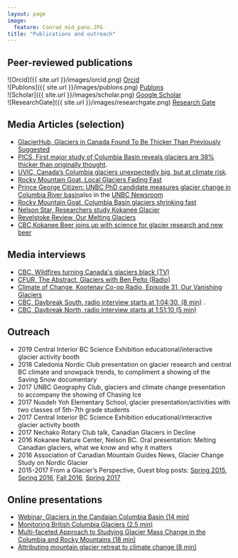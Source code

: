```yaml
---
layout: page
image:
  feature: Conrad_mid_pano.JPG
title: "Publications and outreach"
---
```


## Peer-reviewed publications

![Orcid]({{ site.url }}/images/orcid.png) [Orcid](https://orcid.org/0000-0002-3488-3599)   
![Publons]({{ site.url }}/images/publons.png) [Publons](https://publons.com/researcher/4108388/ben-pelto/)   
![Scholar]({{ site.url }}/images/scholar.png) [Google Scholar](https://scholar.google.ca/citations?user=aadGZFMAAAAJ&hl=en&oi=ao)   
![ResearchGate]({{ site.url }}/images/researchgate.png) [Research Gate](https://www.researchgate.net/profile/Ben_Pelto)   

## Media Articles (selection)
- [GlacierHub, Glaciers in Canada Found To Be Thicker Than Previously Suggested](https://blogs.ei.columbia.edu/2020/11/19/thicker-glaciers-canada/)
- [PICS, First major study of Columbia Basin reveals glaciers are 38% thicker than originally thought](https://pics.uvic.ca/research/first-major-study-columbia-basin-reveals-glaciers-are-38-thicker-originally-thought).
- [UVIC, Canada’s Columbia glaciers unexpectedly big, but at climate risk](https://www.uvic.ca/news/media/2020+columbia-glaciers-pics-benpelto+media-release).
- [Rocky Mountain Goat, Local Glaciers Fading Fast](https://www.therockymountaingoat.com/2019/11/local-glaciers-fading-fast/)
- [Prince George Citizen: UNBC PhD candidate measures glacier change in Columbia River basin](https://www.princegeorgecitizen.com/news/local-news/unbc-phd-candidate-measures-glacier-change-in-columbia-river-basin-1.23881343)also in the [UNBC Newsroom](https://www.unbc.ca/newsroom/unbc-stories/unbc-phd-candidate-measures-glacier-mass-change-columbia-river-basin) 
- [Rocky Mountain Goat, Columbia Basin glaciers shrinking fast](https://www.therockymountaingoat.com/2018/12/columbia-basin-valemount-glaciers-shrinking-fast/)
- [Nelson Star, Researchers study Kokanee Glacier](www.nelsonstar.com/news/376566031.html)
- [Revelstoke Review, Our Melting Glaciers](https://www.revelstokereview.com/news/our-melting-glaciers/)
- [CBC,Kokanee Beer joins up with science for glacier research and new beer](https://www.cbc.ca/news/canada/british-columbia/kokanee-beer-joins-up-with-science-for-glacier-research-and-new-beer-1.3193014)


## Media interviews
- [CBC, Wildfires turning Canada's glaciers black (TV)](https://www.youtube.com/watch?v=IS9I96TgcB4&t=7s)
- [CFUR, The Abstract, Glaciers with Ben Pelto (Radio)](https://anchor.fm/the-abstract/episodes/Episode-1---Glaciers-with-Ben-Pelto-eb8sgd)
- [Climate of Change, Kootenay Co-op Radio, Episode 31, Our Vanishing Glaciers](https://podcast.cjly.net/cchange/Climate%20of%20Change,%20Ep.%2031%20-%20for%20Podcast%20-%20stereo.mp3)
- [CBC, Daybreak South, radio interview starts at 1:04:30, (8 min)](https://www.cbc.ca/listen/live-radio/1-110-daybreak-south/clip/15725701-hand-research-150-mile-school-house-project-glacier-study-rutland-petition-wellness-column-kelowna-work-program)  .
- [CBC, Daybreak North, radio interview starts at 1:51:10 (5 min)](https://t.co/rPI2kWgkt0)

## Outreach

- 2019  Central Interior BC Science Exhibition educational/interactive glacier activity booth 
- 2018 	Caledonia Nordic Club presentation on glacier research and central BC climate and snowpack trends, to compliment a showing of the Saving Snow documentary 
- 2017 	UNBC Geography Club, glaciers and climate change presentation to accompany the showing of Chasing Ice 
- 2017 	Nusdeh Yoh Elementary School, glacier presentation/activities with two classes of 5th-7th grade students 
- 2017 	Central Interior BC Science Exhibition educational/interactive glacier activity booth 
- 2017 	Nechako Rotary Club talk, Canadian Glaciers in Decline 
- 2016 	Kokanee Nature Center, Nelson BC. Oral presentation: Melting Canadian glaciers, what we know and why it matters 
- 2016 	Association of Canadian Mountain Guides News, Glacier Change Study on Nordic Glacier 
- 2015-2017  From a Glacier’s Perspective, Guest blog posts: [Spring 2015](http://blogs.agu.org/fromaglaciersperspective/2015/06/15/kokanee-glacier-spring-2015-assessment-british-columbia/), [Spring 2016](http://blogs.agu.org/fromaglaciersperspective/2016/06/23/canadian-columbia-basin-glacier-spring-2016-field-season-winter-2015-2016-assessment/), [Fall 2016](http://blogs.agu.org/fromaglaciersperspective/2016/12/28/canadian-columbia-basin-glacier-fall-2016-field-season/), [Spring 2017 ](https://blogs.agu.org/fromaglaciersperspective/2017/08/14/canadian-columbia-river-basin-winter-2016-2017-late-rally/)

## Online presentations 

- [Webinar, Glaciers in the Candaian Columbia Basin (14 min)](https://youtu.be/Ce3wEzEva48?t=2283) 
- [Monitoring British Columbia Glaciers (2.5 min)](https://www.youtube.com/watch?v=bEzAA-lkpQ4)
- [Multi-faceted Approach to Studying Glacier Mass Change in the Columbia and Rocky Mountains (18 min)](https://www.youtube.com/watch?v=0KA5J0AF3zU)
- [Attributing mountain glacier retreat to climate change (8 min)](https://youtu.be/7MhTuTnJJlY?t=1095)

